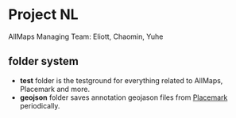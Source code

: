 # Project NL 

AllMaps Managing Team: Eliott, Chaomin, Yuhe 

## folder system

- **test** folder is the testground for everything related to AllMaps, Placemark and more.
- **geojson** folder saves annotation geojason files from [Placemark](https://app.placemark.io/) periodically.
  
